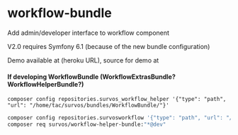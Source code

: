 # workflow-bundle
Add admin/developer interface to workflow component

V2.0 requires Symfony 6.1 (because of the new bundle configuration)

Demo available at (heroku URL), source for demo at 

#### If developing WorkflowBundle (WorkflowExtrasBundle?  WorkflowHelperBundle?)

    composer config repositories.survos_workflow_helper '{"type": "path", "url": "/home/tac/survos/bundles/WorkflowBundle/"}'
```bash
composer config repositories.survosworkflow '{"type": "path", "url": "/home/tac/survos/bundles/WorkflowBundle"}'
composer req survos/workflow-helper-bundle:"*@dev"
```
